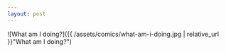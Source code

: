 ```yaml
---
layout: post
---
```


![What am I doing?]({{ /assets/comics/what-am-i-doing.jpg | relative_url }}"What am I doing?")
